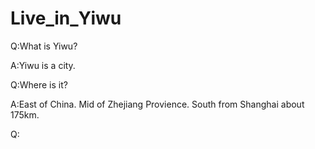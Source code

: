 # Live_in_Yiwu

Q:What is Yiwu?

A:Yiwu is a city. 

Q:Where is it?

A:East of China. Mid of Zhejiang Provience. South from Shanghai about 175km.

Q:
